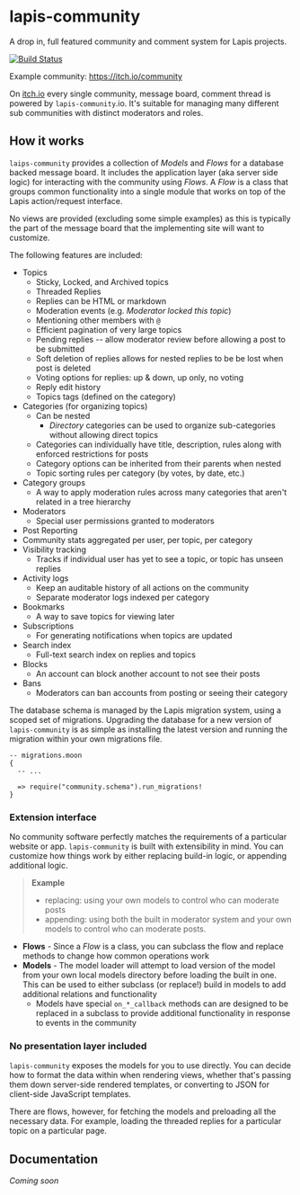 # lapis-community

A drop in, full featured community and comment system for Lapis projects.

[![Build Status](https://travis-ci.org/leafo/lapis-community.svg?branch=master)](https://travis-ci.org/leafo/lapis-community)

Example community: https://itch.io/community

On [itch.io](https://itch.io) every single community, message board, comment
thread is powered by `lapis-community`.io. It's suitable for managing many
different sub communities with distinct moderators and roles.

## How it works

`laips-community` provides a collection of *Models* and *Flows* for a database
backed message board. It includes the application layer (aka server side logic)
for interacting with the community using *Flows*. A *Flow* is a class that
groups common functionality into a single module that works on top of the Lapis
action/request interface.

No views are provided (excluding some simple examples) as this is typically the
part of the message board that the implementing site will want to customize.

The following features are included:

* Topics
  * Sticky, Locked, and Archived topics
  * Threaded Replies
  * Replies can be HTML or markdown
  * Moderation events (e.g. *Moderator locked this topic*)
  * Mentioning other members with `@`
  * Efficient pagination of very large topics
  * Pending replies -- allow moderator review before allowing a post to be submitted
  * Soft deletion of replies allows for nested replies to be be lost when post is deleted
  * Voting options for replies: up & down, up only, no voting
  * Reply edit history
  * Topics tags (defined on the category)
* Categories (for organizing topics)
  * Can be nested
    * *Directory* categories can be used to organize sub-categories without allowing direct topics
  * Categories can individually have title, description, rules along with enforced restrictions for posts
  * Category options can be inherited from their parents when nested
  * Topic sorting rules per category (by votes, by date, etc.)
* Category groups
  * A way to apply moderation rules across many categories that aren't related in a tree hierarchy
* Moderators
  * Special user permissions granted to moderators
* Post Reporting
* Community stats aggregated per user, per topic, per category
* Visibility tracking
  * Tracks if individual user has yet to see a topic, or topic has unseen replies
* Activity logs
  * Keep an auditable history of all actions on the community
  * Separate moderator logs indexed per category
* Bookmarks
  * A way to save topics for viewing later
* Subscriptions
  * For generating notifications when topics are updated
* Search index
  * Full-text search index on replies and topics
* Blocks
  * An account can block another account to not see their posts
* Bans
  * Moderators can ban accounts from posting or seeing their category

The database schema is managed by the Lapis migration system, using a scoped
set of migrations. Upgrading the database for a new version of
`lapis-community` is as simple as installing the latest version and running the
migration within your own migrations file.


```moonscript
-- migrations.moon
{
  -- ...

  => require("community.schema").run_migrations!
}
```

### Extension interface

No community software perfectly matches the requirements of a particular
website or app. `lapis-community` is built with extensibility in mind. You can
customize how things work by either replacing build-in logic, or appending
additional logic.

> **Example**
> * replacing: using your own models to control who can moderate posts
> * appending: using both the built in moderator system and your own models to control who can moderate posts.

* **Flows** - Since a *Flow* is a class, you can subclass the flow and replace
  methods to change how common operations work
* **Models** - The model loader will attempt to load version of the model from
  your own local models directory before loading the built in one. This can be
  used to either subclass (or replace!) build in models to add additional
  relations and functionality
  * Models have special `on_*_callback` methods can are designed to be replaced
    in a subclass to provide additional functionality in response to events in
    the community

### No presentation layer included

`lapis-community` exposes the models for you to use directly. You can decide
how to format the data within when rendering views, whether that's passing them
down server-side rendered templates, or converting to JSON for client-side
JavaScript templates.

There are flows, however, for fetching the models and preloading all the
necessary data. For example, loading the threaded replies for a particular
topic on a particular page.

## Documentation

*Coming soon*



